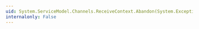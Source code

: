 ```yaml
---
uid: System.ServiceModel.Channels.ReceiveContext.Abandon(System.Exception,System.TimeSpan)
internalonly: False
---
```

